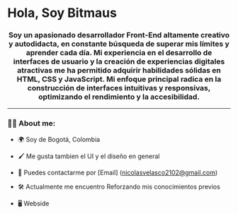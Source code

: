 <div id="header" align="center">
    <h1 align="justify">Hola, Soy Bitmaus</h1>
    <h3>Soy un apasionado desarrollador Front-End altamente creativo y autodidacta, en constante búsqueda de superar mis límites y aprender cada día. Mi experiencia en el desarrollo de            interfaces de usuario y la creación de experiencias digitales atractivas me ha permitido adquirir habilidades sólidas en HTML, CSS y JavaScript.
       Mi enfoque principal radica en la construcción de interfaces intuitivas y responsivas, optimizando el rendimiento y la accesibilidad.</h3>
</div>

---

### 👨‍💻 About me:

- 🌍 Soy de Bogotá, Colombia

- 🖌️ Me gusta tambien el UI y el diseño en general

- 📲 Puedes contactarme por [Email] (nicolasvelasco2102@gmail.com)

- 🛠️ Actualmente me encuentro Reforzando mis conocimientos previos

- 🖥️ Webside 
